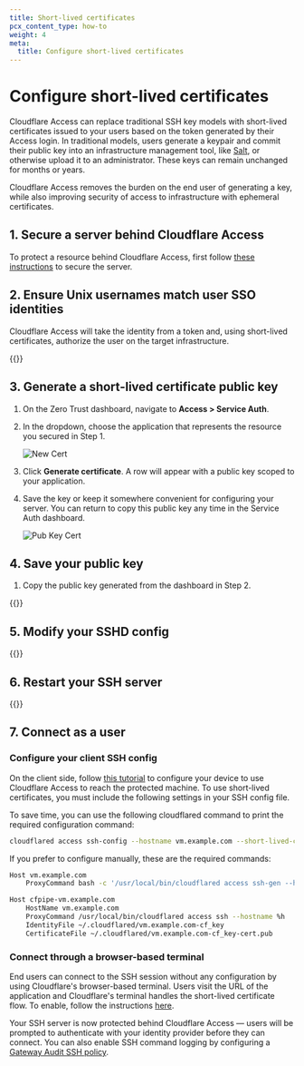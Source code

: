 ```yaml
---
title: Short-lived certificates
pcx_content_type: how-to
weight: 4
meta:
  title: Configure short-lived certificates
---
```


# Configure short-lived certificates

Cloudflare Access can replace traditional SSH key models with short-lived certificates issued to your users based on the token generated by their Access login. In traditional models, users generate a keypair and commit their public key into an infrastructure management tool, like [Salt](https://github.com/saltstack/salt), or otherwise upload it to an administrator. These keys can remain unchanged for months or years.

Cloudflare Access removes the burden on the end user of generating a key, while also improving security of access to infrastructure with ephemeral certificates.

## 1. Secure a server behind Cloudflare Access

To protect a resource behind Cloudflare Access, first follow [these instructions](/cloudflare-one/tutorials/ssh/) to secure the server.

## 2. Ensure Unix usernames match user SSO identities

Cloudflare Access will take the identity from a token and, using short-lived certificates, authorize the user on the target infrastructure.

{{<render file="_ssh-usernames.md">}}

## 3. Generate a short-lived certificate public key

1. On the Zero Trust dashboard, navigate to **Access > Service Auth**.

2. In the dropdown, choose the application that represents the resource you secured in Step 1.

   ![New Cert](/cloudflare-one/static/documentation/applications/non-http/slc-dropdown.png)

3. Click **Generate certificate**. A row will appear with a public key scoped to your application.

4. Save the key or keep it somewhere convenient for configuring your server.
   You can return to copy this public key any time in the Service Auth dashboard.

   ![Pub Key Cert](/cloudflare-one/static/documentation/applications/non-http/slc-key.png)

## 4. Save your public key

1. Copy the public key generated from the dashboard in Step 2.

{{<render file="_ssh-public-key.md">}}

## 5. Modify your SSHD config

{{<render file="_ssh-modify-sshd.md">}}

## 6. Restart your SSH server

{{<render file="_ssh-restart-server.md">}}

## 7. Connect as a user

### Configure your client SSH config

On the client side, follow [this tutorial](/cloudflare-one/tutorials/ssh/) to configure your device to use Cloudflare Access to reach the protected machine. To use short-lived certificates, you must include the following settings in your SSH config file.

To save time, you can use the following cloudflared command to print the required configuration command:

```sh
cloudflared access ssh-config --hostname vm.example.com --short-lived-cert
```

If you prefer to configure manually, these are the required commands:

```bash
Host vm.example.com
    ProxyCommand bash -c '/usr/local/bin/cloudflared access ssh-gen --hostname %h; ssh -tt %r@cfpipe-vm.example.com >&2 <&1'
```

```bash
Host cfpipe-vm.example.com
    HostName vm.example.com
    ProxyCommand /usr/local/bin/cloudflared access ssh --hostname %h
    IdentityFile ~/.cloudflared/vm.example.com-cf_key
    CertificateFile ~/.cloudflared/vm.example.com-cf_key-cert.pub
```

### Connect through a browser-based terminal

End users can connect to the SSH session without any configuration by using Cloudflare's browser-based terminal. Users visit the URL of the application and Cloudflare's terminal handles the short-lived certificate flow. To enable, follow the instructions [here](/cloudflare-one/tutorials/ssh-browser/).

Your SSH server is now protected behind Cloudflare Access — users will be prompted to authenticate with your identity provider before they can connect. You can also enable SSH command logging by configuring a [Gateway Audit SSH policy](/cloudflare-one/policies/filtering/network-policies/ssh-logging).

